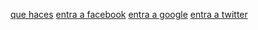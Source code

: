[que haces](https://www.google.com/search?q=hola&oq=holaqs=chrome..69i57j69i60l2j0l3.848j0j4sourceid=chrome&ie=UTF-8)
[entra a facebook](https://www.jajaj.comp/)
[entra a google](https://www.google.com.pe/?gws_rd=ssl)
[entra a twitter](https://twitter.com/)